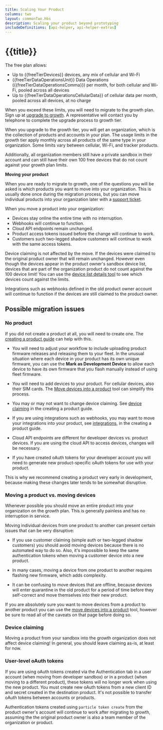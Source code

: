 ```yaml
---
title: Scaling Your Product
columns: two
layout: commonTwo.hbs
description: Scaling your product beyond prototyping
includeDefinitions: [api-helper, api-helper-extras]
---
```


# {{title}}

The free plan allows:

- Up to {{freeTierDevices}} devices, any mix of cellular and Wi-Fi
- {{freeTierDataOperationsUnit}} Data Operations ({{freeTierDataOperationsComma}}) per month, for both cellular and Wi-Fi, pooled across all devices
- Up to {{freeTierDataOperationsCellularData}} of cellular data per month, pooled across all devices, at no charge

When you exceed these limits, you will need to migrate to the growth plan. Sign up at [upgrade to growth](https://www.particle.io/upgradetogrowth/). A representative will contact you by telephone to complete the upgrade process to growth tier.

When you upgrade to the growth tier, you will get an organization, which is the collection of products and accounts in your plan. The usage limits in the growth tier apply monthly across all products of the same type in your organization. Some limits vary between cellular, Wi-Fi, and tracker products. 

Additionally, all organization members still have a private sandbox in their account and can still have their own 100 free devices that do not count against your growth plan limits. 

**Moving your product**

When you are ready to migrate to growth, one of the questions you will be asked is which products you want to move into your organization. This is usually done once during the migration process, but you can move individual products into your organization later with a [support ticket](https://support.particle.io/).

When you move a product into your organization:

- Devices stay online the entire time with no interruption.
- Webhooks will continue to function.
- Cloud API endpoints remain unchanged.
- Product access tokens issued before the change will continue to work.
- Customers such two-legged shadow customers will continue to work with the same access tokens.

Device claiming is not affected by the move. If the devices were claimed to the original product owner that will remain unchanged. However even though the devices appear in the product owner's sandbox device list, devices that are part of the organization product do not count against the 100 device limit! You can use the [device list details tool](/tutorials/product-tools/creating-a-product/#device-list-details) to see which devices count against the limits.

Integrations such as webhooks defined in the old product owner account will continue to function if the devices are still claimed to the product owner.

## Possible migration issues

### No product

If you did not create a product at all, you will need to create one. The [creating a product guide](/tutorials/product-tools/creating-a-product/) can help with this.

- You will need to adjust your workflow to include uploading product firmware releases and releasing them to your fleet. In the unusual situation where each device in your product has its own unique firmware, you can use the **Mark as Development Device** to allow each device to have its own firmware that you flash manually instead of using fleet firmware.

- You will need to add devices to your product. For cellular devices, also their SIM cards. The [Move devices into a product](/tools/product-tools/device-move) tool can simplify this process.

- You may or may not want to change device claiming. See [device claiming](/tutorials/product-tools/creating-a-product/#device-claiming) in the creating a product guide.

- If you are using integrations such as webhooks, you may want to move your integrations into your product, see [integrations](/tutorials/product-tools/creating-a-product/#integrations), in the creating a product guide.

- Cloud API endpoints are different for developer devices vs. product devices. If you are using the cloud API to access devices, changes will be necessary.

- If you have created oAuth tokens for your developer account you will need to generate new product-specific oAuth tokens for use with your product.

This is why we recommend creating a product very early in development, because making these changes later tends to be somewhat disruptive.

### Moving a product vs. moving devices

Whenever possible you should move an entire product into your organization on the growth plan. This is generally painless and has no interruption in service.

Moving individual devices from one product to another can present certain issues that can be very disruptive:

- If you use customer claiming (simple auth or two-legged shadow customers) you should avoid moving devices because there is no automated way to do so. Also, it's impossible to keep the same authentication tokens when moving a customer device into a new product.

- In many cases, moving a device from one product to another requires flashing new firmware, which adds complexity.

- It can be confusing to move devices that are offline, because devices will enter quarantine in the old product for a period of time before they self-correct and move themselves into their new product.

If you are absolutely sure you want to move devices from a product to another product you can use the [move devices into a product](/tools/product-tools/device-move) tool, however be sure to read all of the caveats on that page before doing so.

### Device claiming

Moving a product from your sandbox into the growth organization does not affect device claiming! In general, you should leave claiming as-is, at least for now.

### User-level oAuth tokens

If you are using oAuth tokens created via the Authentication tab in a user account (when moving from developer sandbox) or in a product (when moving to a different product), these tokens will no longer work when using the new product. You must create new oAuth tokens from a new client ID and secret created in the destination product. It's not possible to transfer oAuth tokens between accounts or products. 

Authentication tokens created using `particle token create` from the product owner's account will continue to work after migrating to growth, assuming the the original product owner is also a team member of the organization or product.

